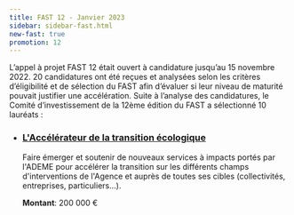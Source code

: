 ```yaml
---
title: FAST 12 - Janvier 2023
sidebar: sidebar-fast.html
new-fast: true
promotion: 12
---
```


<!-- Le Fonds pour l’accélération du financement des start-up d’État (FAST) -->
<!-- a été doté par la loi de finances 2020 d’un budget de plusieurs -->
<!-- millions d’euros pour soutenir l’investissement dans des solutions -->
<!-- numériques répondant à des enjeux d’amélioration du service public. -->

<div class="fr-text--lead">
L’appel à projet FAST 12 était ouvert à candidature jusqu’au 15
novembre 2022. 20 candidatures ont été reçues et analysées selon les
critères d’éligibilité et de sélection du FAST afin d’évaluer si leur
niveau de maturité pouvait justifier une accélération.  Suite à
l’analyse des candidatures, le Comité d’investissement de la 12ème
édition du FAST a sélectionné 10 lauréats :
</div>

<ul>
  <li>
    <h3 class="fr-mb-1w">
      <a class="fr-link" target="_blank" rel="noopener" href="/incubateurs/ademe">
      L'Accélérateur de la transition écologique
      </a>
    </h3>
    <p class="fr-mb-1w"> Faire émerger et soutenir de nouveaux services à impacts portés par l'ADEME pour accélérer la transition sur les différents champs d'interventions de l'Agence et auprès de toutes ses cibles (collectivités, entreprises, particuliers…).
    </p>
    <p><strong>Montant</strong>: 200 000 €</p>
  </li>
</ul>
